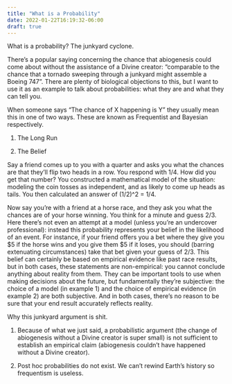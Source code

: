 ```yaml
---
title: "What is a Probability"
date: 2022-01-22T16:19:32-06:00
draft: true
---
```


What is a probability? The junkyard cyclone.

There’s a popular saying concerning the chance that abiogenesis could come about without the assistance of a Divine creator: “comparable to the chance that a tornado sweeping through a junkyard might assemble a Boeing 747”. There are plenty of biological objections to this, but I want to use it as an example to talk about probabilities: what they are and what they can tell you.

When someone says “The chance of X happening is Y” they usually mean this in one of two ways. These are known as Frequentist and Bayesian respectively.

1. The Long Run
<Frequentism>


2. The Belief

Say a friend comes up to you with a quarter and asks you what the chances are that they’ll flip two heads in a row. You respond with 1/4. How did you get that number? You constructed a mathematical model of the situation: modeling the coin tosses as independent, and as likely to come up heads as tails. You then calculated an answer of (1/2)^2 = 1/4.

Now say you’re with a friend at a horse race, and they ask you what the chances are of your horse winning. You think for a minute and guess 2/3. Here there’s not even an attempt at a model (unless you’re an undercover professional): instead this probability represents your belief in the likelihood of an event. For instance, if your friend offers you a bet where they give you $5 if the horse wins and you give them $5 if it loses, you should (barring extenuating circumstances) take that bet given your guess of 2/3. This belief can certainly be based on empirical evidence like past race results, but in both cases, these statements are non-empirical: you cannot conclude anything about reality from them. They can be important tools to use when making decisions about the future, but fundamentally they’re subjective: the choice of a model (in example 1) and the choice of empirical evidence (in example 2) are both subjective. And in both cases, there’s no reason to be sure that your end result accurately reflects reality.

Why this junkyard argument is shit.

1. Because of what we just said, a probabilistic argument (the change of abiogenesis without a Divine creator is super small) is not sufficient to establish an empirical claim (abiogenesis couldn’t have happened without a Divine creator).

2. Post hoc probabilities do not exist. We can’t rewind Earth’s history so frequentism is useless.
